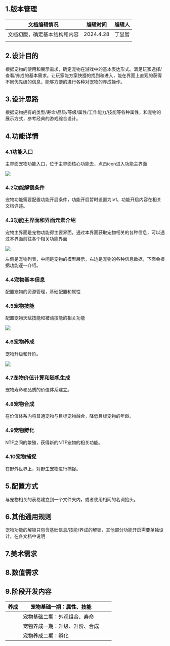 ## 1.版本管理
| 文档编辑情况 | 编辑时间 | 编辑人 |
| --- | --- | --- |
| 文档初版，确定基本结构和内容 | 2024.4.28 | 丁显智 |
|  |  |  |




## 2.设计目的
根据宠物的使用和展示需求，确定宠物在游戏中的基本表达形式。满足玩家选择/查看/养成的基本需求。让玩家能方案快捷的找到和进入，能在界面上直观的获得不同优先级的信息，能够方便的进行各种对宠物的养成操作。



## 3.设计思路
根据宠物拥有的类型/寿命/品质/等级/属性/工作能力/技能等各种属性，和宠物的展示方式，参考经典的游戏综合设计。



## 4.功能详情
### 4.1功能入口
主界面宠物功能入口，位于主界面核心功能去，点击icon进入功能主界面

![](https://cdn.nlark.com/yuque/0/2024/png/43733765/1714382740771-bb30d3af-7f1c-4de3-be3f-bd8b50afb69a.png)

### 4.2功能解锁条件
宠物功能需要配置功能开启条件，功能开启暂时设置为lv1。功能开启内容在相关文档详述。



### 4.3功能主界面和界面元素介绍
宠物主界面是宠物功能得主要界面，通过本界面获取宠物相关的各种信息，可以通过本界面前往各个相关功能界面

![](https://cdn.nlark.com/yuque/0/2024/png/43733765/1714382758818-a7610a39-5efa-489c-8e8f-e1dd380361bc.png)

左侧是宠物列表，中间是宠物的模型展示，右边是宠物的各种信息数据，下面会根据功能逐一介绍。



### 4.4宠物基本信息
配置宠物的资源管理，基础配置和属性



### 4.5宠物技能
配置宠物天赋技能和被动技能的相关功能



![](https://cdn.nlark.com/yuque/0/2024/png/43733765/1714383859178-378197ba-5fe6-487d-8906-8db6c269c867.png)

### 4.6宠物养成
宠物升级和升阶。

![](https://cdn.nlark.com/yuque/0/2024/png/43733765/1714383879822-70b3c6bb-749d-4840-ad09-b66e0398b67a.png)



### 4.7宠物价值计算和随机生成
宠物寿命和品质的价值体系建立。



### 4.8宠物合成
在价值体系内将普通宠物与目标宠物融合，降低目标宠物的年龄。



### 4.9宠物孵化
NTF之间的繁殖，获得新的NTF宠物的相关功能。



### 4.10宠物捕捉
在野外世界上，对野生宠物进行捕捉。



## 5.配置方式
与宠物相关的表格建立到一个文件夹内，或者使用相同的名词抬头。



## 6.其他通用规则
宠物功能的解锁只包含基础信息/技能/养成的解锁，其他部分功能开启需要单独设计，在各文档中说明



## 7.美术需求


## 8.数值需求


## 9.阶段开发内容
| <font style="color:black;">养成</font> | <font style="color:black;">宠物基础一期：属性、技能</font> | | |
| --- | --- | --- | --- |
| | <font style="color:black;">宠物基础二期：外观组合、寿命</font> | | |
| | <font style="color:black;">宠物养成一期：升级、升阶、合成</font> | | |
| | <font style="color:black;">宠物养成二期：孵化</font> | | |


